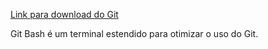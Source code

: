 [Link para download do Git](https://git-scm.com/downloads)

Git Bash é um terminal estendido para otimizar o uso do Git.